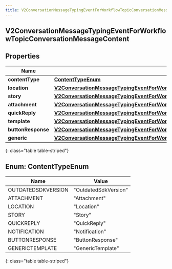 ```yaml
---
title: V2ConversationMessageTypingEventForWorkflowTopicConversationMessageContent
---
```


## V2ConversationMessageTypingEventForWorkflowTopicConversationMessageContent

## Properties

| Name               | Type                                                                                                                                                                                                           | Description | Notes      |
| ------------------ | -------------------------------------------------------------------------------------------------------------------------------------------------------------------------------------------------------------- | ----------- | ---------- |
| **contentType**    | [**ContentTypeEnum**](#ContentTypeEnum)<!---->                                                                                                                                                                 |             | [optional] |
| **location**       | <!----><!---->[**V2ConversationMessageTypingEventForWorkflowTopicConversationContentLocation**](V2ConversationMessageTypingEventForWorkflowTopicConversationContentLocation.md)<!---->                         |             | [optional] |
| **story**          | <!----><!---->[**V2ConversationMessageTypingEventForWorkflowTopicConversationContentStory**](V2ConversationMessageTypingEventForWorkflowTopicConversationContentStory.md)<!---->                               |             | [optional] |
| **attachment**     | <!----><!---->[**V2ConversationMessageTypingEventForWorkflowTopicConversationContentAttachment**](V2ConversationMessageTypingEventForWorkflowTopicConversationContentAttachment.md)<!---->                     |             | [optional] |
| **quickReply**     | <!----><!---->[**V2ConversationMessageTypingEventForWorkflowTopicConversationContentQuickReply**](V2ConversationMessageTypingEventForWorkflowTopicConversationContentQuickReply.md)<!---->                     |             | [optional] |
| **template**       | <!----><!---->[**V2ConversationMessageTypingEventForWorkflowTopicConversationContentNotificationTemplate**](V2ConversationMessageTypingEventForWorkflowTopicConversationContentNotificationTemplate.md)<!----> |             | [optional] |
| **buttonResponse** | <!----><!---->[**V2ConversationMessageTypingEventForWorkflowTopicConversationContentButtonResponse**](V2ConversationMessageTypingEventForWorkflowTopicConversationContentButtonResponse.md)<!---->             |             | [optional] |
| **generic**        | <!----><!---->[**V2ConversationMessageTypingEventForWorkflowTopicConversationContentGeneric**](V2ConversationMessageTypingEventForWorkflowTopicConversationContentGeneric.md)<!---->                           |             | [optional] |

{: class="table table-striped"}

<a name="ContentTypeEnum"></a>

## Enum: ContentTypeEnum

| Name               | Value                          |
| ------------------ | ------------------------------ |
| OUTDATEDSDKVERSION | &quot;OutdatedSdkVersion&quot; |
| ATTACHMENT         | &quot;Attachment&quot;         |
| LOCATION           | &quot;Location&quot;           |
| STORY              | &quot;Story&quot;              |
| QUICKREPLY         | &quot;QuickReply&quot;         |
| NOTIFICATION       | &quot;Notification&quot;       |
| BUTTONRESPONSE     | &quot;ButtonResponse&quot;     |
| GENERICTEMPLATE    | &quot;GenericTemplate&quot;    |

{: class="table table-striped"}

